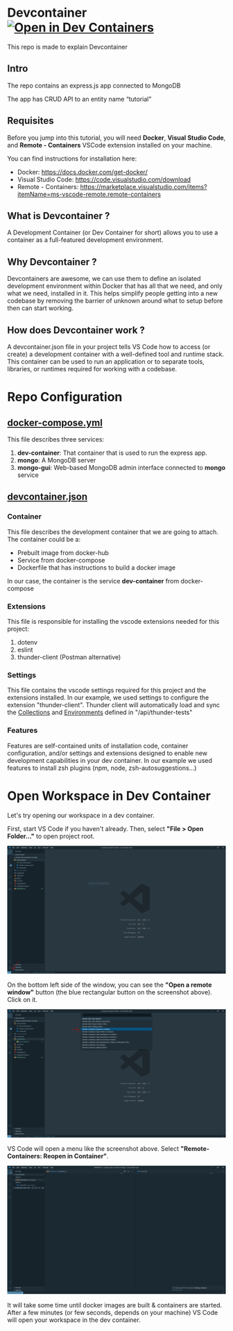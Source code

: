 # Devcontainer  [![Open in Dev Containers](https://img.shields.io/static/v1?label=Dev%20Containers&message=Open&color=blue&logo=visualstudiocode)](https://vscode.dev/redirect?url=vscode://ms-vscode-remote.remote-containers/cloneInVolume?url=https://github.com/Achrafabida/devcontainer)
This repo is made to explain Devcontainer

## Intro

The repo contains an express.js app connected to MongoDB

  

The app has CRUD API to an entity name “tutorial”

## Requisites
Before you jump into this tutorial,
you will need **Docker**, **Visual Studio Code**,
and **Remote - Containers** VSCode extension installed on your machine.

You can find instructions for installation here:
- Docker: <https://docs.docker.com/get-docker/>
- Visual Studio Code: <https://code.visualstudio.com/download>
- Remote - Containers: <https://marketplace.visualstudio.com/items?itemName=ms-vscode-remote.remote-containers>

  

## What is Devcontainer ?

A Development Container (or Dev Container for short) allows you to use a container as a full-featured development environment.

  

## Why Devcontainer ?

Devcontainers are awesome, we can use them to define an isolated development environment within Docker that has all that we need, and only what we need, installed in it. This helps simplify people getting into a new codebase by removing the barrier of unknown around what to setup before then can start working.

  

## How does Devcontainer work ?

A devcontainer.json file in your project tells VS Code how to access (or create) a development container with a well-defined tool and runtime stack. This container can be used to run an application or to separate tools, libraries, or runtimes required for working with a codebase.

  

# Repo Configuration
## [docker-compose.yml](.devcontainer/docker-compose.yml)
This file describes three services:
 1. **dev-container**:  That container that is used to run the express app.
 2. **mongo**: A MongoDB server
 3.  **mongo-gui**: Web-based MongoDB admin interface connected to **mongo** service

## [devcontainer.json](.devcontainer/devcontainer.json)
### Container
This file describes the development container that we are going to attach.
The container could be a:

 - Prebuilt image from docker-hub
 - Service from docker-compose
 - Dockerfile that has instructions to build  a docker image
 
In our case, the container is the service **dev-container** from docker-compose
### Extensions
This file is responsible for installing the vscode extensions needed for this project:

 1. dotenv
 2. eslint
 3. thunder-client (Postman alternative)

### Settings
This file contains the vscode settings required for this project and the extensions installed. 
In our example, we used settings to configure the extension "thunder-client".
Thunder client will automatically load and sync the [Collections](api/thunder-tests/thunderCollection.json) and [Environments](api/thunder-tests/thunderEnvironment.json) defined in "/api/thunder-tests"

### Features  
Features are self-contained units of installation code, container configuration, and/or settings and extensions designed to enable new development capabilities in your dev container.
In our example we used features to install zsh plugins (npm, node, zsh-autosuggestions...)

# Open Workspace in Dev Container

Let's try opening our workspace in a dev container.

First, start VS Code if you haven't already.
Then, select **"File > Open Folder..."** to open project root.

![First Local](screenshots/first_local.PNG)

On the bottom left side of the window,
you can see the **"Open a remote window"** button
(the blue rectangular button on the screenshot above).
Click on it.

![Remote Menu](screenshots/remote_menu.PNG)

VS Code will open a menu like the screenshot above.
Select **"Remote-Containers: Reopen in Container"**.

![Loading](screenshots/loading.PNG)

It will take some time until docker images are built
& containers are started.
After a few minutes (or few seconds, depends on your machine)
VS Code will open your workspace in
the dev container.
